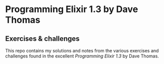 # Programming Elixir 1.3 by Dave Thomas
## Exercises & challenges
This repo contains my solutions and notes from the various exercises and
challenges found in the excellent _Programming Elixir 1.3_ by Dave Thomas.
